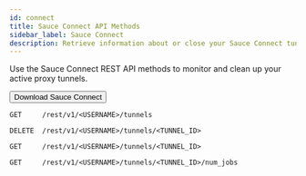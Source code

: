 ```yaml
---
id: connect
title: Sauce Connect API Methods
sidebar_label: Sauce Connect
description: Retrieve information about or close your Sauce Connect tunnels.
---
```


Use the Sauce Connect REST API methods to monitor and clean up your active proxy tunnels.

<p> <a href="http://saucelabs.com"><button className="download">Download Sauce Connect</button></a> </p>


`GET	 /rest/v1/<USERNAME>/tunnels`

`DELETE	 /rest/v1/<USERNAME>/tunnels/<TUNNEL_ID>`

`GET	 /rest/v1/<USERNAME>/tunnels/<TUNNEL_ID>`

`GET	 /rest/v1/<USERNAME>/tunnels/<TUNNEL_ID>/num_jobs`
